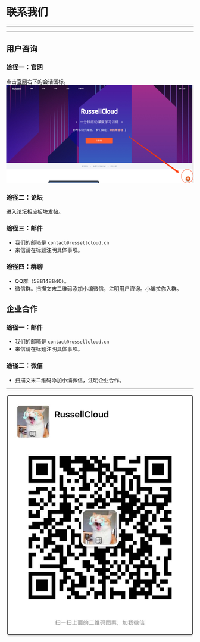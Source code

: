 # 联系我们

---

<!-- toc -->

---

## 用户咨询

### 途径一：官网
点击[官网](http://russellcloud.com/)右下的会话图标。
![](asserts/img/contact_us_1.png)

### 途径二：论坛
进入[论坛](http://forum.russellcloud.com/)相应板块发帖。

### 途径三：邮件
- 我们的邮箱是 `contact@russellcloud.cn`
- 来信请在标题注明具体事项。

### 途径四：群聊
- QQ群（588148840）。
- 微信群。扫描文末二维码添加小编微信，注明用户咨询。小编拉你入群。




## 企业合作

### 途径一：邮件
- 我们的邮箱是 `contact@russellcloud.cn`
- 来信请在标题注明具体事项。

### 途径二：微信
- 扫描文末二维码添加小编微信，注明企业合作。

---
![](asserts/img/contact_us_2.jpeg)



